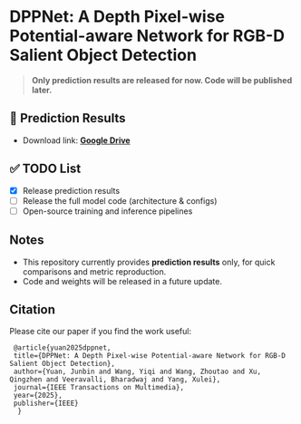 # DPPNet: A Depth Pixel-wise Potential-aware Network for RGB-D Salient Object Detection

> **Only prediction results are released for now. Code will be published later.**

## 🔗 Prediction Results

- Download link: **[Google Drive]( https://drive.google.com/file/d/1sdKH1Bf7VR-cZGXkyTdkLkqTdzJLl0Kn/view?usp=sharing)**

## ✅ TODO List
- [x] Release prediction results
- [ ] Release the full model code (architecture & configs)
- [ ] Open-source training and inference pipelines

## Notes
- This repository currently provides **prediction results** only, for quick comparisons and metric reproduction.
- Code and weights will be released in a future update.

## Citation

Please cite our paper if you find the work useful: 
	
     @article{yuan2025dppnet,
     title={DPPNet: A Depth Pixel-wise Potential-aware Network for RGB-D Salient Object Detection},
     author={Yuan, Junbin and Wang, Yiqi and Wang, Zhoutao and Xu, Qingzhen and Veeravalli, Bharadwaj and Yang, Xulei},
     journal={IEEE Transactions on Multimedia},
     year={2025},
     publisher={IEEE}
      }  

